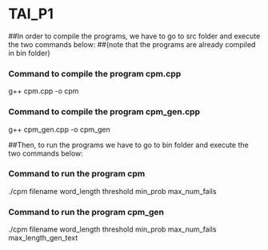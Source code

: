 # TAI_P1

##In order to compile the programs, we have to go to src folder and execute the two commands below:
##(note that the programs are already compiled in bin folder)

### Command to compile the program cpm.cpp

g++ cpm.cpp -o cpm

### Command to compile the program cpm_gen.cpp

g++ cpm_gen.cpp -o cpm_gen

##Then, to run the programs we have to go to bin folder and execute the two commands below:

### Command to run the program cpm

 ./cpm filename word_length threshold min_prob max_num_fails
 
### Command to run the program cpm_gen

 ./cpm filename word_length threshold min_prob max_num_fails max_length_gen_text
